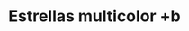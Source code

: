 ---
title: Estrellas multicolor +b
date: 
draft: false

# descripcion
description : Pulsera de plata 925

materials: Plata 925

color: Violeta, Verde, Rosa, Amarillo y Naranja

dimensions: 18,5cm largo

code: 03-09-0567

type: "Pulseras"

categories: []

price: $2.790,00

price_eftvo: $2.370,00

# Images
# first image will be shown in the product page
images:
  # - image: "images/path_to_image"
  # La ubicacion de las imagenes es imagenes/Pulseras/Pulseras.Plata/03-09-0567-estrellas-multicolor-+b
  - image: "./images/pulseras/plata/03-09-0567.JPG"
---